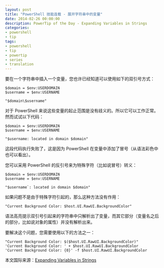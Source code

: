 ```yaml
---
layout: post
title: "PowerShell 技能连载 - 展开字符串中的变量"
date: 2014-02-26 00:00:00
description: PowerTip of the Day - Expanding Variables in Strings
categories:
- powershell
- tip
tags:
- powershell
- tip
- powertip
- series
- translation
---
```

要在一个字符串中插入一个变量，您也许已经知道可以使用如下的双引号方式：

    $domain = $env:USERDOMAIN
    $username = $env:USERNAME
    
    "$domain\$username"

对于 PowerShell 来说这些变量的起止范围是没有歧义的。所以它可以工作正常。然而试试以下代码：

    $domain = $env:USERDOMAIN
    $username = $env:USERNAME
    
    "$username: located in domain $domain"

这段代码执行失败了，这是因为 PowerShell 在变量中添加了冒号（从语法彩色中也可以看出）。

您可以采用 PowerShell 的反引号来为特殊字符（比如说冒号）转义：

    $domain = $env:USERDOMAIN
    $username = $env:USERNAME
    
    "$username`: located in domain $domain"
    
如果问题不是由于特殊字符引起的，那么这种方法没有作用：

    "Current Background Color: $host.UI.RawUI.BackgroundColor" 
    
语法高亮提示双引号引起来的字符串中只解析出了变量，而其它部分（变量名之后的部分，比如说对象的属性）并没有解析出来。

要解决这个问题，您需要使用以下的方法之一：

    "Current Background Color: $($host.UI.RawUI.BackgroundColor)"
    'Current Background Color: ' + $host.UI.RawUI.BackgroundColor
    'Current Background Color: {0}' -f $host.UI.RawUI.BackgroundColor


<!--more-->
本文国际来源：[Expanding Variables in Strings](http://community.idera.com/powershell/powertips/b/tips/posts/expanding-variables-in-strings)

